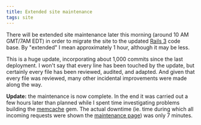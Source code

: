 ```yaml
---
title: Extended site maintenance
tags: site
---
```


There will be extended site maintenance later this morning (around 10 AM GMT/7AM EDT) in order to migrate the site to the updated [Rails 3](/wiki/Rails_3) code base. By "extended" I mean approximately 1 hour, although it may be less.

This is a huge update, incorporating about 1,000 commits since the last deployment. I won't say that every line has been touched by the update, but certainly every file has been reviewed, audited, and adapted. And given that every file was reviewed, many other incidental improvements were made along the way.

**Update:** the maintenance is now complete. In the end it was carried out a few hours later than planned while I spent time investigating problems building the [memcache](/wiki/memcache) gem. The actual downtime (ie. time during which all incoming requests were shown the [maintenance page](/maintenance.html)) was only 7 minutes.
